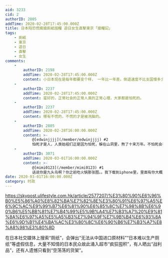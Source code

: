 ```yaml
---
aid: 3233
cid: 2
authorID: 2805
addTime: 2020-02-28T17:45:00.000Z
title: 日本陷恐慌瘋搶廁紙囤糧 遊日女生直擊東京「搶糧記」
tags:
    - 廁紙
    - 東京
    - 遊日
    - 直擊
    - 女生
comments:
    -
        authorID: 2198
        addTime: 2020-02-28T17:45:00.000Z
        content: 小日本现在是每年都要变个样， 一年比一年差。倒退速度不比支国慢多少。
    -
        authorID: 2237
        addTime: 2020-02-28T17:45:00.000Z
        content: 蛮好的，正常社会的正常人类的正常心理，大家都是怕死的。
    -
        authorID: 2237
        addTime: 2020-02-28T17:45:00.000Z
        content: 哪有不慌的，不慌的才是被洗脑的。
    -
        authorID: 2805
        addTime: 2020-02-28T16:00:00.000Z
        content: >-
            @[edwinjjjj](/member/edwinjjjj) #2
            怕死才是人，人类始祖们正是因为怕死，躲在山洞里，熬了十来万年。不怕死会被猛兽吃个精光，早灭绝了。
    -
        authorID: 3071
        addTime: 2020-03-01T16:00:00.000Z
        content: >-
            @[mimi0123](/member/mimi0123) #1
            话说你是九头鸟啊？你之前吃火锅那张图。。我下载到iphone里，里面有你大概所处地址的信息。。。以后别用iphone发图了
date: 2020-03-01T16:00:00.000Z
category: 时政
---
```


https://skypost.ulifestyle.com.hk/article/2577207/%E3%80%90%E6%96%B0%E5%86%A0%E8%82%BA%E7%82%8E%E3%80%91%E6%97%A5%E6%9C%AC%E9%99%B7%E6%81%90%E6%85%8C%E7%98%8B%E6%90%B6%E5%BB%81%E7%B4%99%E5%9B%A4%E7%B3%A7%20%E9%81%8A%E6%97%A5%E5%A5%B3%E7%94%9F%E7%9B%B4%E6%93%8A%E6%9D%B1%E4%BA%AC%E3%80%8C%E6%90%B6%E7%B3%A7%E8%A8%98%E3%80%8D

在日本社交媒体上搜索“厕纸”，会弹出“无法从中国进口原材料”“日本难以生产厕纸”等虚假信息，大量不知情的日本民众故此涌入超市“疯狂囤积”，有人晒出“战利品”，还有人遗憾只看到“空荡荡的货架”。
